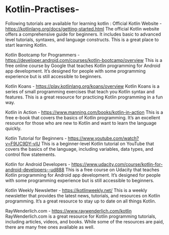 # Kotlin-Practises-
Following tutorials are available for learning kotlin :
Official Kotlin Website - https://kotlinlang.org/docs/getting-started.html
The official Kotlin website offers a comprehensive guide for beginners. It includes basic to advanced level tutorials, syntaxes, and language constructs. This is a great place to start learning Kotlin.

Kotlin Bootcamp for Programmers - https://developer.android.com/courses/kotlin-bootcamp/overview
This is a free online course by Google that teaches Kotlin programming for Android app development. It’s designed for people with some programming experience but is still accessible to beginners.

Kotlin Koans - https://play.kotlinlang.org/koans/overview
Kotlin Koans is a series of small programming exercises that teach you Kotlin syntax and features. This is a great resource for practicing Kotlin programming in a fun way.

Kotlin in Action - https://www.manning.com/books/kotlin-in-action
This is a free e-book that covers the basics of Kotlin programming. It’s an excellent resource for those who are new to Kotlin and want to learn the language quickly.

Kotlin Tutorial for Beginners - https://www.youtube.com/watch?v=F9UC9DY-vIU
This is a beginner-level Kotlin tutorial on YouTube that covers the basics of the language, including variables, data types, and control flow statements.

Kotlin for Android Developers - https://www.udacity.com/course/kotlin-for-android-developers--ud888
This is a free course on Udacity that teaches Kotlin programming for Android app development. It’s designed for people with some programming experience but is still accessible to beginners.

Kotlin Weekly Newsletter - https://kotlinweekly.net/
This is a weekly newsletter that provides the latest news, tutorials, and resources on Kotlin programming. It’s a great resource to stay up to date on all things Kotlin.

RayWenderlich.com - https://www.raywenderlich.com/kotlin
RayWenderlich.com is a great resource for Kotlin programming tutorials, including articles, videos, and books. While some of the resources are paid, there are many free ones available as well.
